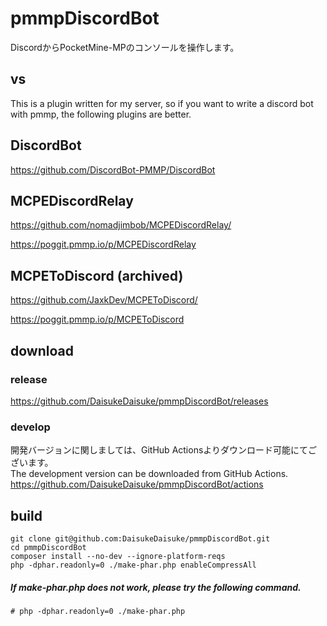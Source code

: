 # pmmpDiscordBot
DiscordからPocketMine-MPのコンソールを操作します。
## vs
This is a plugin written for my server, so if you want to write a discord bot with pmmp, the following plugins are better.  
## DiscordBot
https://github.com/DiscordBot-PMMP/DiscordBot  
## MCPEDiscordRelay
https://github.com/nomadjimbob/MCPEDiscordRelay/  
  
https://poggit.pmmp.io/p/MCPEDiscordRelay  
## MCPEToDiscord (archived)
https://github.com/JaxkDev/MCPEToDiscord/

https://poggit.pmmp.io/p/MCPEToDiscord
## download
### release
https://github.com/DaisukeDaisuke/pmmpDiscordBot/releases  

### develop
開発バージョンに関しましては、GitHub Actionsよりダウンロード可能にてございます。  
The development version can be downloaded from GitHub Actions.  
https://github.com/DaisukeDaisuke/pmmpDiscordBot/actions  

## build
```
git clone git@github.com:DaisukeDaisuke/pmmpDiscordBot.git
cd pmmpDiscordBot
composer install --no-dev --ignore-platform-reqs
php -dphar.readonly=0 ./make-phar.php enableCompressAll
```
##### If make-phar.php does not work, please try the following command.
```
# php -dphar.readonly=0 ./make-phar.php
```
